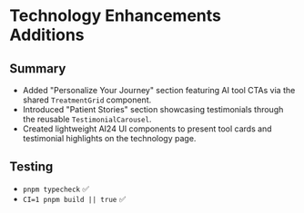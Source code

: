# Technology Enhancements Additions

## Summary
- Added "Personalize Your Journey" section featuring AI tool CTAs via the shared `TreatmentGrid` component.
- Introduced "Patient Stories" section showcasing testimonials through the reusable `TestimonialCarousel`.
- Created lightweight AI24 UI components to present tool cards and testimonial highlights on the technology page.

## Testing
- `pnpm typecheck` ✅
- `CI=1 pnpm build || true` ✅
